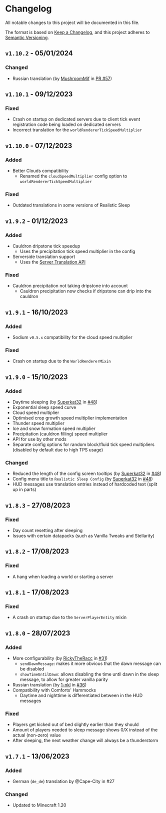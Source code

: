 # Changelog

All notable changes to this project will be documented in this file.

The format is based on [Keep a Changelog](https://keepachangelog.com/en/1.0.0/),
and this project adheres to [Semantic Versioning](https://semver.org/spec/v2.0.0.html).

## `v1.10.2` - 05/01/2024

### Changed

- Russian translation (by [MushroomMif](https://github.com/MushroomMif) in [PR #57](https://github.com/Steveplays28/realisticsleep/pull/57))

## `v1.10.1` - 09/12/2023

### Fixed

- Crash on startup on dedicated servers due to client tick event registration code being loaded on dedicated servers
- Incorrect translation for the `worldRendererTickSpeedMultiplier`

## `v1.10.0` - 07/12/2023

### Added

- Better Clouds compatibility
  - Renamed the `cloudSpeedMultiplier` config option to `worldRendererTickSpeedMultiplier`

### Fixed

- Outdated translations in some versions of Realistic Sleep

## `v1.9.2` - 01/12/2023

### Added

- Cauldron dripstone tick speedup
  - Uses the precipitation tick speed multiplier in the config
- Serverside translation support
  - Uses the [Server Translation API](https://github.com/NucleoidMC/Server-Translations)

### Fixed

- Cauldron precipitation not taking dripstone into account
  - Cauldron precipitation now checks if dripstone can drip into the cauldron

## `v1.9.1` - 16/10/2023

### Added

- Sodium `v0.5.x` compatibility for the cloud speed multiplier

### Fixed

- Crash on startup due to the `WorldRendererMixin`

## `v1.9.0` - 15/10/2023

### Added

- Daytime sleeping (by [Superkat32](https://github.com/Superkat32) in [#48](https://github.com/Steveplays28/realisticsleep/pull/48))
- Exponential sleep speed curve
- Cloud speed multiplier
- Optimised crop growth speed multiplier implementation
- Thunder speed multiplier
- Ice and snow formation speed multiplier
- Precipitation (cauldron filling) speed multiplier
- API for use by other mods
- Separate config options for random block/fluid tick speed multipliers (disabled by default due to high TPS usage)

### Changed

- Reduced the length of the config screen tooltips (by [Superkat32](https://github.com/Superkat32)
  in [#48](https://github.com/Steveplays28/realisticsleep/pull/48))
- Config menu title to `Realistic Sleep Config` (by [Superkat32](https://github.com/Superkat32)
  in [#48](https://github.com/Steveplays28/realisticsleep/pull/48))
- HUD messages use translation entries instead of hardcoded text (split up in parts)

## `v1.8.3` - 27/08/2023

### Fixed

- Day count resetting after sleeping
- Issues with certain datapacks (such as Vanilla Tweaks and Stellarity)

## `v1.8.2` - 17/08/2023

### Fixed

- A hang when loading a world or starting a server

## `v1.8.1` - 17/08/2023

### Fixed

- A crash on startup due to the `ServerPlayerEntity` mixin

## `v1.8.0` - 28/07/2023

### Added

- More configurability (by [RickyTheRacc](https://github.com/RickyTheRacc) in [#31](https://github.com/Steveplays28/realisticsleep/pull/31))
  - `sendDawnMessage`: makes it more obvious that the dawn message can be disabled
  - `showTimeUntilDawn`: allows disabling the time until dawn in the sleep message, to allow for greater vanilla parity
- Russian translation (by [1-nkl](https://github.com/1-nkl) in [#36](https://github.com/Steveplays28/realisticsleep/pull/36))
- Compatibility with Comforts' Hammocks
  - Daytime and nighttime is differentiated between in the HUD messages

### Fixed

- Players get kicked out of bed slightly earlier than they should
- Amount of players needed to sleep message shows 0/X instead of the actual (non-zero) value
- After sleeping, the next weather change will always be a thunderstorm

## `v1.7.1` - 13/06/2023

### Added

- German (`de_de`) translation by @Cape-City in #27

### Changed

- Updated to Minecraft 1.20
